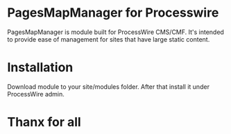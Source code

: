 # PagesMapManager for Processwire

PagesMapManager is module built for ProcessWire CMS/CMF. It's intended to provide
ease of management for sites that have large static content.

# Installation

Download module to your site/modules folder. After that install it under ProcessWire
admin.

# Thanx for all 